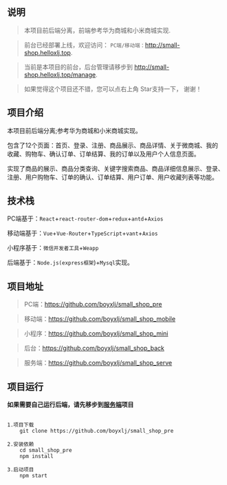 ## 说明
> 本项目前后端分离，前端参考华为商城和小米商城实现.

> 前台已经部署上线，欢迎访问：
> `PC端/移动端：`http://small-shop.helloxlj.top.

> 当前是本项目的前台，后台管理请移步到 <a href='http://small-shop.helloxlj.top/manage' target="_blank">http://small-shop.helloxlj.top/manage</a>.

> 如果觉得这个项目还不错，您可以点右上角 Star支持一下， 谢谢！


## 项目介绍
本项目前后端分离;参考华为商城和小米商城实现。


包含了12个页面：首页、登录、注册、商品展示、商品详情、关于微商城、我的收藏、购物车、确认订单、订单结算、我的订单以及用户个人信息页面。

实现了商品的展示、商品分类查询、关键字搜索商品、商品详细信息展示、登录、注册、用户购物车、订单的确认、订单结算、用户订单、用户收藏列表等功能。

## 技术栈
PC端基于：`React`+`react-router-dom`+`redux`+`antd`+`Axios`

移动端基于：`Vue`+`Vue-Router`+`TypeScript`+`vant`+`Axios`

小程序基于：`微信开发者工具`+`Weapp`

后端基于：`Node.js(express框架`)+`Mysql`实现。

## 项目地址
> PC端：<a href='https://github.com/boyxlj/small_shop_pre' target="_blank">https://github.com/boyxlj/small_shop_pre</a>

> 移动端：<a href='https://github.com/boyxlj/small_shop_mobile' target="_blank">https://github.com/boyxlj/small_shop_mobile</a>

> 小程序：<a href='https://github.com/codeXlj/small_shop_mini' target="_blank">https://github.com/boyxlj/small_shop_mini</a>

> 后台：<a href='https://github.com/boyxlj/small_shop_back' target="_blank">https://github.com/boyxlj/small_shop_back</a>

> 服务端：<a href='https://github.com/codeXlj/small-shop-serve' target="_blank">https://github.com/boyxlj/small_shop_serve</a>

## 项目运行

**如果需要自己运行后端，请先移步到<a href='https://github.com/codeXlj/small-shop-serve' target="_blank">服务端</a>项目**

```

1.项目下载
	git clone https://github.com/boyxlj/small_shop_pre

2.安装依赖
	cd small_shop_pre
	npm install
	
3.启动项目
	npm start
	
```
